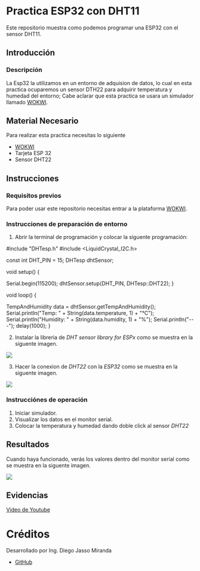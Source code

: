 # Practica ESP32 con DHT11
Este repositorio muestra como podemos programar una ESP32 con el sensor DHT11.

## Introducción

### Descripción

La Esp32 la utilizamos en un entorno de adquision de datos, lo cual en esta practica ocuparemos un sensor DTH22 para adquirir temperatura y humedad del entorno; Cabe aclarar que esta practica se usara un simulador llamado [WOKWI](https://https://wokwi.com/).


## Material Necesario

Para realizar esta practica necesitas lo siguiente

- [WOKWI](https://https://wokwi.com/)
- Tarjeta ESP 32
- Sensor DHT22



## Instrucciones

### Requisitos previos

Para poder usar este repositorio necesitas entrar a la plataforma [WOKWI](https://https://wokwi.com/).


### Instrucciones de preparación de entorno 

1. Abrir la terminal de programación y colocar la siguente programación:


#include "DHTesp.h"
#include <LiquidCrystal_I2C.h>

const int DHT_PIN = 15;
DHTesp dhtSensor;


void setup() {

  Serial.begin(115200);
  dhtSensor.setup(DHT_PIN, DHTesp::DHT22);
}

void loop() {

  TempAndHumidity  data = dhtSensor.getTempAndHumidity();
  Serial.println("Temp: " + String(data.temperature, 1) + "°C");
  Serial.println("Humidity: " + String(data.humidity, 1) + "%");
  Serial.println("---");
  delay(1000);
}


2. Instalar la libreria de *DHT sensor library for ESPx* como se muestra en la siguente imagen.

![](https://raw.githubusercontent.com/DiegoJm10/PracticaDHT/main/Libreria%20DHT.png)

3. Hacer la conexion de *DHT22* con la *ESP32* como se muestra en la siguente imagen.

![](https://github.com/DiegoJm10/PracticaDHT/blob/main/New%20ESP32%20Project%20-%20Wokwi%20Simulator%20-%20Google%20Chrome%2008_06_2023%2011_10_20%20p.%20m.%20(2).png?raw=true)

### Instrucciónes de operación

1. Iniciar simulador.
2. Visualizar los datos en el monitor serial.
3. Colocar la temperatura y humedad dando doble click al sensor *DHT22* 

## Resultados

Cuando haya funcionado, verás los valores dentro del monitor serial como se muestra en la siguente imagen.

![](https://github.com/DiegoJm10/PracticaDHT/blob/main/New%20ESP32%20Project%20-%20Wokwi%20Simulator%20-%20Google%20Chrome%2008_06_2023%2011_10_20%20p.%20m..png?raw=true)




## Evidencias

[Video de Youtube](https://https://wokwi.com/)


# Créditos

Desarrollado por Ing. Diego Jasso Miranda

- [GitHub](https://github.com/DiegoJm10)